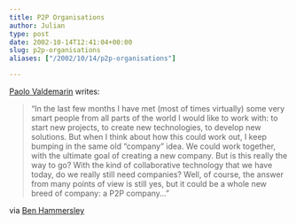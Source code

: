 ```yaml
---
title: P2P Organisations
author: Julian
type: post
date: 2002-10-14T12:41:04+00:00
slug: p2p-organisations 
aliases: ["/2002/10/14/p2p-organisations"]

---
```

[Paolo Valdemarin][1] writes:

> &#8220;In the last few months I have met (most of times virtually) some very smart people from all parts of the world I would like to work with: to start new projects, to create new technologies, to develop new solutions. But when I think about how this could work out, I keep bumping in the same old &#8220;company&#8221; idea. We could work together, with the ultimate goal of creating a new company. But is this really the way to go? With the kind of collaborative technology that we have today, do we really still need companies? Well, of course, the answer from many points of view is still yes, but it could be a whole new breed of company: a P2P company&#8230;&#8221;

via [Ben Hammersley][2]

 [1]: https://paolo.evectors.it/stories/p2pCompanies.html
 [2]: https://www.benhammersley.com/archives/001489.html#001489